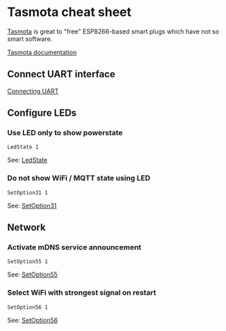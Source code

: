 # Tasmota cheat sheet

[Tasmota](https://github.com/arendst/Tasmota) is great to "free" ESP8266-based smart plugs which have not so smart software.

[Tasmota documentation](https://tasmota.github.io/docs/#/Home)

## Connect UART interface

[Connecting UART](https://esphome.io/devices/sonoff_s20.html#step-2-connecting-uart)

## Configure LEDs

### Use LED only to show powerstate

```{r, engine='bash', count_lines}
LedState 1
```

See: [LedState](https://tasmota.github.io/docs/#/Commands?id=ledstate)

### Do not show WiFi / MQTT state using LED

```{r, engine='bash', count_lines}
SetOption31 1
```

See: [SetOption31](https://tasmota.github.io/docs/#/Commands?id=setoption31)

## Network

### Activate mDNS service announcement

```{r, engine='bash', count_lines}
SetOption55 1
```

See: [SetOption55](https://tasmota.github.io/docs/#/Commands?id=setoption55)

### Select WiFi with strongest signal on restart

```{r, engine='bash', count_lines}
SetOption56 1
```

See: [SetOption56](https://tasmota.github.io/docs/#/Commands?id=setoption56)

